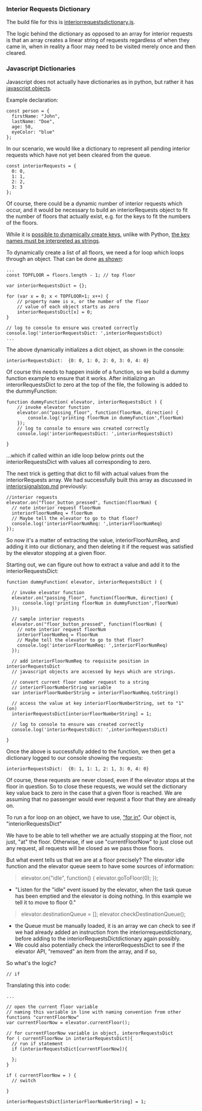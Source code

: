 ### Interior Requests Dictionary

The build file for this is [interiorrequestsdictionary.js](/notes/interiorrequestsdictionary.js).

The logic behind the dictionary as opposed to an array for interior requests is that an array creates a linear string of requests regardless of when they came in, when in reality a floor may need to be visited merely once and then cleared.

### Javascript Dictionaries

Javascript does not actually have dictionaries as in python, but rather it has [javascript objects](https://www.w3schools.com/js/js_objects.asp).

Example declaration:

```
const person = {
  firstName: "John",
  lastName: "Doe",
  age: 50,
  eyeColor: "blue"
};
```

In our scenario, we would like a dictionary to represent all pending interior requests which have not yet been cleared from the queue.

```
const interiorRequests = {
  0: 0,
  1: 1,
  2: 2,
  3: 3
};
```

Of course, there could be a dynamic number of interior requests which occur, and it would be necessary to build an interiorRequests object to fit the number of floors that actually exist, e.g. for the keys to fit the numbers of the floors.

While it is [possible to dynamically create keys](https://stackoverflow.com/questions/1184123/is-it-possible-to-add-dynamically-named-properties-to-javascript-object), unlike with Python, [the key names must be interpreted as strings](https://stackoverflow.com/questions/3633362/is-there-any-way-to-use-a-numeric-type-as-an-object-key).

To dynamically create a list of all floors, we need a for loop which loops through an object.  That can be done [as shown](https://stackoverflow.com/questions/2383484/how-to-create-a-dynamic-object-in-a-loop):

```
...
const TOPFLOOR = floors.length - 1; // top floor

var interiorRequestsDict = {};

for (var x = 0; x < TOPFLOOR+1; x++) {
    // property name is x, or the number of the floor
    // value of each object starts as zero
    interiorRequestsDict[x] = 0;
}

// log to console to ensure was created correctly
console.log('interiorRequestsDict: ',interiorRequestsDict)
...
```

The above dynamically initializes a dict object, as shown in the console:

```
interiorRequestsDict:  {0: 0, 1: 0, 2: 0, 3: 0, 4: 0}
```

Of course this needs to happen inside of a function, so we build a dummy function example to ensure that it works.  After initializing an interorRequestsDict to zero at the top of the file, the following is added to the dummyFunction:

```
function dummyFunction( elevator, interiorRequestsDict ) {
    // invoke elevator function
    elevator.on("passing_floor", function(floorNum, direction) {
        console.log('printing floorNum in dummyFunction',floorNum)
    });
    // log to console to ensure was created correctly
    console.log('interiorRequestsDict: ',interiorRequestsDict)

}
```
...which if called within an idle loop below prints out the interiorRequestsDict with values all corresponding to zero.

The next trick is getting that dict to fill with actual values from the interiorRequests array.  We had successfully built this array as discussed in [interiorsignalstop.md](/notes/interiorsignalstop.md) previously:

```
//interior requests
elevator.on("floor_button_pressed", function(floorNum) {
  // note interior request floorNum
  interiorFloorNumReq = floorNum
  // Maybe tell the elevator to go to that floor?
  console.log('interiorFloorNumReq: ',interiorFloorNumReq)
});
```

So now it's a matter of extracting the value, interiorFloorNumReq, and adding it into our dictionary, and then deleting it if the request was satisfied by the elevator stopping at a given floor.

Starting out, we can figure out how to extract a value and add it to the interiorRequestsDict:

```
function dummyFunction( elevator, interiorRequestsDict ) {

  // invoke elevator function
  elevator.on("passing_floor", function(floorNum, direction) {
      console.log('printing floorNum in dummyFunction',floorNum)
  });

  // sample interior requests
  elevator.on("floor_button_pressed", function(floorNum) {
    // note interior request floorNum
    interiorFloorNumReq = floorNum
    // Maybe tell the elevator to go to that floor?
    console.log('interiorFloorNumReq: ',interiorFloorNumReq)
  });

  // add interiorFloorNumReq to requisite position in interiorRequestsDict
  // javascript objects are accessed by keys which are strings.

  // convert current floor number request to a string
  // interiorFloorNumberString variable
  var interiorFloorNumberString = interiorFloorNumReq.toString()

  // access the value at key interiorFloorNumberString, set to "1" (on)
  interiorRequestsDict[interiorFloorNumberString] = 1;

  // log to console to ensure was created correctly
  console.log('interiorRequestsDict: ',interiorRequestsDict)

}

```

Once the above is successfully added to the function, we then get a dictionary logged to our console showing the requests:

```
interiorRequestsDict:  {0: 1, 1: 1, 2: 1, 3: 0, 4: 0}
```

Of course, these requests are never closed, even if the elevator stops at the floor in question. So to close these requests, we would set the dictionary key value back to zero in the case that a given floor is reached. We are assuming that no passenger would ever request a floor that they are already on.

To run a for loop on an object, we have to use, ["for in"](https://www.w3schools.com/jsref/jsref_forin.asp).  Our object is, "interiorRequestsDict"

We have to be able to tell whether we are actually stopping at the floor, not just, "at" the floor. Otherwise, if we use "currentFloorNow" to just close out any request, all requests will be closed as we pass those floors.

But what event tells us that we are at a floor precisely?  The elevator idle function and the elevator queue seem to have some sources of information:

> elevator.on("idle", function() { elevator.goToFloor(0); });

* "Listen for the "idle" event issued by the elevator, when the task queue has been emptied and the elevator is doing nothing. In this example we tell it to move to floor 0."

> elevator.destinationQueue = [];
> elevator.checkDestinationQueue();

* the Queue must be manually loaded, it is an array we can check to see if we had already added an instruction from the interiorrequestdictionary, before adding to the interiorRequestsDictdictionary again possibly.
* We could also potentially check the interorRequestsDict to see if the elevator API, "removed" an item from the array, and if so, 

So what's the logic?

```
// if

```

Translating this into code:

```
...

// open the current floor variable
// naming this variable in line with naming convention from other functions "currentFloorNow"
var currentFloorNow = elevator.currentFloor();

// for currentFloorNow variable in object, interorRequestsDict
for ( currentFloorNow in interiorRequestsDict){
  // run if statement
  if (interiorRequestsDict[currentFloorNow]){

  };
}

if ( currentFloorNow = ) {
  // switch

}

interiorRequestsDict[interiorFloorNumberString] = 1;

```
